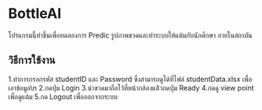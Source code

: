 # BottleAI
โปรแกรมนี้ทำขึ้นเพื่อทดลองการ Predic รูปภาพขวดและทำระบบให้แต้มกับนักศึกษา
ภายในสถาบัน
## วิธีการใช้งาน
 1.ทำการกรอกรหัส studentID และ Password ซึ่งสามารถดูได้ที่ไฟล์ studentData.xlsx เพื่อเอาข้อมูล\n
 2.กดปุ่ม Login
 3.นำขวดมาถือไว้ที่หน้ากล้องแล้้วกดปุ่ม Ready
 4.กดดู view point เพื่อดูแต้ม
 5.กด Logout เพื่อออกจากระบบ
